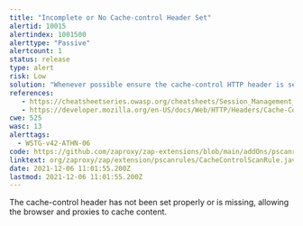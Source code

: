 ```yaml
---
title: "Incomplete or No Cache-control Header Set"
alertid: 10015
alertindex: 1001500
alerttype: "Passive"
alertcount: 1
status: release
type: alert
risk: Low
solution: "Whenever possible ensure the cache-control HTTP header is set with no-cache, no-store, must-revalidate."
references:
   - https://cheatsheetseries.owasp.org/cheatsheets/Session_Management_Cheat_Sheet.html#web-content-caching
   - https://developer.mozilla.org/en-US/docs/Web/HTTP/Headers/Cache-Control
cwe: 525
wasc: 13
alerttags: 
  - WSTG-v42-ATHN-06
code: https://github.com/zaproxy/zap-extensions/blob/main/addOns/pscanrules/src/main/java/org/zaproxy/zap/extension/pscanrules/CacheControlScanRule.java
linktext: org/zaproxy/zap/extension/pscanrules/CacheControlScanRule.java
date: 2021-12-06 11:01:55.200Z
lastmod: 2021-12-06 11:01:55.200Z
---
```

The cache-control header has not been set properly or is missing, allowing the browser and proxies to cache content.
